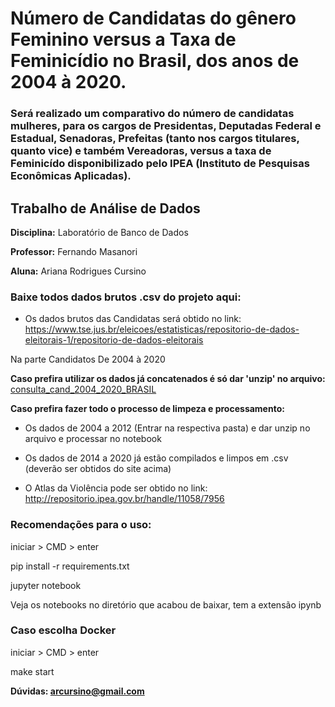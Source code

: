 # Número de Candidatas do gênero Feminino versus a Taxa de Feminicídio no Brasil, dos anos de 2004 à 2020.

### Será realizado um comparativo do número de candidatas mulheres, para os cargos de Presidentas, Deputadas Federal e Estadual, Senadoras, Prefeitas (tanto nos cargos titulares, quanto vice) e também Vereadoras, versus a taxa de Feminicído disponibilizado pelo IPEA (Instituto de Pesquisas Econômicas Aplicadas).



## Trabalho de Análise de Dados


**Disciplina:** Laboratório de Banco de Dados

**Professor:** Fernando Masanori

**Aluna:** Ariana Rodrigues Cursino


### Baixe todos dados brutos .csv do projeto aqui:

- Os dados brutos das Candidatas será obtido no link:
https://www.tse.jus.br/eleicoes/estatisticas/repositorio-de-dados-eleitorais-1/repositorio-de-dados-eleitorais

Na parte Candidatos De 2004 à 2020

**Caso prefira utilizar os dados já concatenados é só dar 'unzip' no arquivo:**
[consulta_cand_2004_2020_BRASIL](https://github.com/arcursino/candidatas-mulheres-versus-taxa-feminicidio/blob/main/consulta_cand_2004_2020_BRASIL.zip)

**Caso prefira fazer todo o processo de limpeza e processamento:**
- Os dados de 2004 a 2012 (Entrar na respectiva pasta) e dar unzip no arquivo e processar no notebook
- Os dados de 2014 a 2020 já estão compilados e limpos em .csv (deverão ser obtidos do site acima)


- O Atlas da Violência pode ser obtido no link: 
http://repositorio.ipea.gov.br/handle/11058/7956


### Recomendações para o uso:
iniciar > CMD > enter

pip install -r requirements.txt

jupyter notebook

Veja os notebooks no diretório que acabou de baixar, tem a extensão ipynb

### Caso escolha Docker
iniciar > CMD > enter

make start

**Dúvidas: arcursino@gmail.com**




